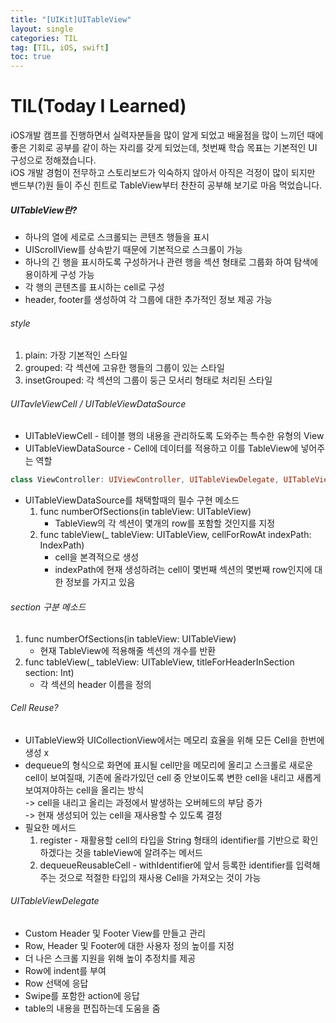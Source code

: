 ```yaml
---
title: "[UIKit]UITableView"
layout: single
categories: TIL
tag: [TIL, iOS, swift]
toc: true
---
```


# TIL(Today I Learned)

iOS개발 캠프를 진행하면서 실력자분들을 많이 알게 되었고 배울점을 많이 느끼던 때에 좋은 기회로 공부를 같이 하는 자리를 갖게 되었는데, 첫번째 학습 목표는 기본적인 UI 구성으로 정해졌습니다. <br>
iOS 개발 경험이 전무하고 스토리보드가 익숙하지 않아서 아직은 걱정이 많이 되지만 밴드부(?)원 들이 주신 힌트로 TableView부터 찬찬히 공부해 보기로 마음 먹었습니다. <br>

##### UITableView란?
* 하나의 열에 세로로 스크롤되는 콘텐츠 행들을 표시
* UIScrollView를 상속받기 때문에 기본적으로 스크롤이 가능
* 하나의 긴 행을 표시하도록 구성하거나 관련 행을 섹션 형태로 그룹화 하여 탐색에 용이하게 구성 가능
* 각 행의 콘텐츠를 표시하는 cell로 구성
* header, footer를 생성하여 각 그룹에 대한 추가적인 정보 제공 가능

###### style
1. plain: 가장 기본적인 스타일
2. grouped: 각 섹션에 고유한 행들의 그룹이 있는 스타일
3. insetGrouped: 각 섹션의 그룹이 둥근 모서리 형태로 처리된 스타일

###### UITavleViewCell / UITableViewDataSource
* UITableViewCell - 테이블 행의 내용을 관리하도록 도와주는 특수한 유형의 View
* UITableViewDataSource - Cell에 데이터를 적용하고 이를 TableView에 넣어주는 역할
```swift
class ViewController: UIViewController, UITableViewDelegate, UITableViewDataSource
```
* UITableViewDataSource를 채택할때의 필수 구현 메소드
    1. func numberOfSections(in tableView: UITableView)
        - TableView의 각 섹션이 몇개의 row를 포함할 것인지를 지정
    2. func tableView(_ tableView: UITableView, cellForRowAt indexPath: IndexPath)
        - cell을 본격적으로 생성
        - indexPath에 현재 생성하려는 cell이 몇번째 섹션의 몇번째 row인지에 대한 정보를 가지고 있음

###### section 구분 메소드
1. func numberOfSections(in tableView: UITableView)
    - 현재 TableView에 적용해줄 섹션의 개수를 반환
2. func tableView(_ tableView: UITableView, titleForHeaderInSection section: Int)
    -   각 섹션의 header 이름을 정의

######  Cell Reuse?
* UITableView와 UICollectionView에서는 메모리 효율을 위해 모든 Cell을 한번에 생성 x
* dequeue의 형식으로 화면에 표시될 cell만을 메모리에 올리고 스크롤로 새로운 cell이 보여질때, 기존에 올라가있던 cell 중 안보이도록 변한 cell을 내리고 새롭게 보여져야하는 cell을 올리는 방식 <br>
-> cell을 내리고 올리는 과정에서 발생하는 오버헤드의 부담 증가 <br>
-> 현재 생성되어 있는 cell을 재사용할 수 있도록 결정
* 필요한 메서드
    1. register - 재활용할 cell의 타입을 String 형태의 identifier를 기반으로 확인하겠다는 것을 tableView에 알려주는 메서드
    2. dequeueReusableCell - withIdentifier에 앞서 등록한 identifier를 입력해주는 것으로 적절한 타입의 재사용 Cell을 가져오는 것이 가능

###### UITableViewDelegate
* Custom Header 및 Footer View를 만들고 관리
* Row, Header 및 Footer에 대한 사용자 정의 높이를 지정
* 더 나은 스크롤 지원을 위해 높이 추정치를 제공
* Row에 indent를 부여
* Row 선택에 응답
* Swipe를 포함한 action에 응답
* table의 내용을 편집하는데 도움을 줌
